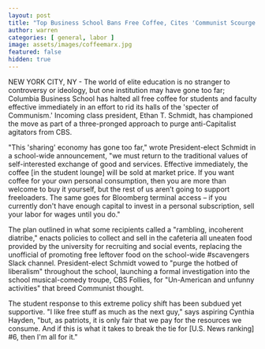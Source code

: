```yaml
---
layout: post
title: "Top Business School Bans Free Coffee, Cites 'Communist Scourge'"
author: warren
categories: [ general, labor ]
image: assets/images/coffeemarx.jpg
featured: false
hidden: true
---
```


NEW YORK CITY, NY - The world of elite education is no stranger to controversy or ideology, but one institution may have gone too far; Columbia Business School has halted all free coffee for students and faculty effective immediately in an effort to rid its halls of the 'specter of Communism.' Incoming class president, Ethan T. Schmidt, has championed the move as part of a three-pronged approach to purge anti-Capitalist agitators from CBS. 

"This 'sharing' economy has gone too far," wrote President-elect Schmidt in a school-wide announcement, "we must return to the traditional values of self-interested exchange of good and services. Effective immediately, the coffee [in the student lounge] will be sold at market price. If you want coffee for your own personal consumption, then you are more than welcome to buy it yourself, but the rest of us aren’t going to support freeloaders. The same goes for Bloomberg terminal access – if you currently don't have enough capital to invest in a personal subscription, sell your labor for wages until you do."

The plan outlined in what some recipients called a "rambling, incoherent diatribe," enacts policies to collect and sell in the cafeteria all uneaten food provided by the university for recruiting and social events, replacing the unofficial of promoting free leftover food on the school-wide #scavengers Slack channel. President-elect Schmidt vowed to "purge the hotbed of liberalism" throughout the school, launching a formal investigation into the school musical-comedy troupe, CBS Follies, for "Un-American and unfunny activities" that breed Communist thought.

The student response to this extreme policy shift has been subdued yet supportive. "I like free stuff as much as the next guy," says aspiring Cynthia Hayden, "but, as patriots, it is only fair that we pay for the resources we consume. And if this is what it takes to break the tie for [U.S. News ranking] #6, then I'm all for it."
